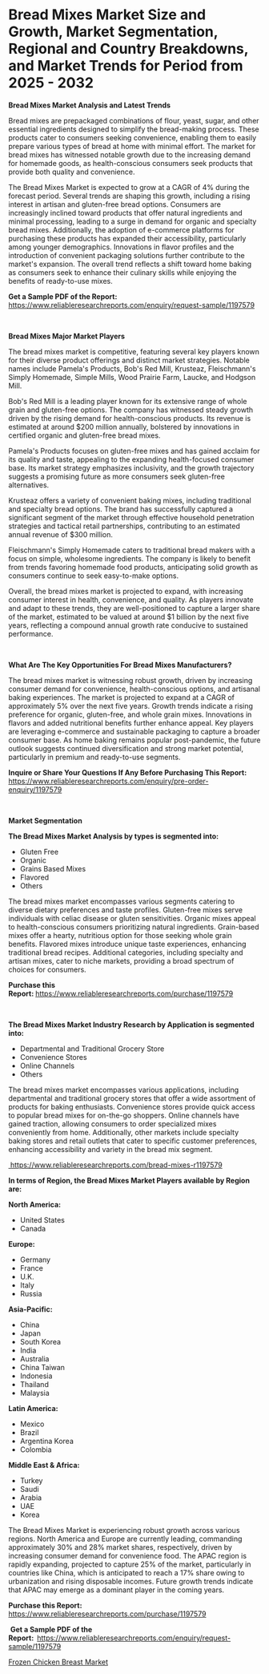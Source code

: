 <p><h1>Bread Mixes Market Size and Growth, Market Segmentation, Regional and Country Breakdowns, and Market Trends for Period from 2025 -  2032</h1></p><p><strong>Bread Mixes Market Analysis and Latest Trends</strong></p>
<p><p>Bread mixes are prepackaged combinations of flour, yeast, sugar, and other essential ingredients designed to simplify the bread-making process. These products cater to consumers seeking convenience, enabling them to easily prepare various types of bread at home with minimal effort. The market for bread mixes has witnessed notable growth due to the increasing demand for homemade goods, as health-conscious consumers seek products that provide both quality and convenience.</p><p>The Bread Mixes Market is expected to grow at a CAGR of 4% during the forecast period. Several trends are shaping this growth, including a rising interest in artisan and gluten-free bread options. Consumers are increasingly inclined toward products that offer natural ingredients and minimal processing, leading to a surge in demand for organic and specialty bread mixes. Additionally, the adoption of e-commerce platforms for purchasing these products has expanded their accessibility, particularly among younger demographics. Innovations in flavor profiles and the introduction of convenient packaging solutions further contribute to the market's expansion. The overall trend reflects a shift toward home baking as consumers seek to enhance their culinary skills while enjoying the benefits of ready-to-use mixes.</p></p>
<p><strong>Get a Sample PDF of the Report:&nbsp;</strong> <a href="https://www.reliableresearchreports.com/enquiry/request-sample/1197579?utm_campaign=2472&utm_medium=2&utm_source=Github&utm_content=ia&utm_term=14022025&utm_id=bread-mixes">https://www.reliableresearchreports.com/enquiry/request-sample/1197579</a></p>
<p>&nbsp;</p>
<p><strong>Bread Mixes Major Market Players</strong></p>
<p><p>The bread mixes market is competitive, featuring several key players known for their diverse product offerings and distinct market strategies. Notable names include Pamela's Products, Bob's Red Mill, Krusteaz, Fleischmann's Simply Homemade, Simple Mills, Wood Prairie Farm, Laucke, and Hodgson Mill.</p><p>Bob's Red Mill is a leading player known for its extensive range of whole grain and gluten-free options. The company has witnessed steady growth driven by the rising demand for health-conscious products. Its revenue is estimated at around $200 million annually, bolstered by innovations in certified organic and gluten-free bread mixes.</p><p>Pamela's Products focuses on gluten-free mixes and has gained acclaim for its quality and taste, appealing to the expanding health-focused consumer base. Its market strategy emphasizes inclusivity, and the growth trajectory suggests a promising future as more consumers seek gluten-free alternatives.</p><p>Krusteaz offers a variety of convenient baking mixes, including traditional and specialty bread options. The brand has successfully captured a significant segment of the market through effective household penetration strategies and tactical retail partnerships, contributing to an estimated annual revenue of $300 million.</p><p>Fleischmann's Simply Homemade caters to traditional bread makers with a focus on simple, wholesome ingredients. The company is likely to benefit from trends favoring homemade food products, anticipating solid growth as consumers continue to seek easy-to-make options.</p><p>Overall, the bread mixes market is projected to expand, with increasing consumer interest in health, convenience, and quality. As players innovate and adapt to these trends, they are well-positioned to capture a larger share of the market, estimated to be valued at around $1 billion by the next five years, reflecting a compound annual growth rate conducive to sustained performance.</p></p>
<p>&nbsp;</p>
<p><strong>What Are The Key Opportunities For Bread Mixes Manufacturers?</strong></p>
<p><p>The bread mixes market is witnessing robust growth, driven by increasing consumer demand for convenience, health-conscious options, and artisanal baking experiences. The market is projected to expand at a CAGR of approximately 5% over the next five years. Growth trends indicate a rising preference for organic, gluten-free, and whole grain mixes. Innovations in flavors and added nutritional benefits further enhance appeal. Key players are leveraging e-commerce and sustainable packaging to capture a broader consumer base. As home baking remains popular post-pandemic, the future outlook suggests continued diversification and strong market potential, particularly in premium and ready-to-use segments.</p></p>
<p><strong>Inquire or Share Your Questions If Any Before Purchasing This Report:</strong> <a href="https://www.reliableresearchreports.com/enquiry/pre-order-enquiry/1197579?utm_campaign=2472&utm_medium=2&utm_source=Github&utm_content=ia&utm_term=14022025&utm_id=bread-mixes">https://www.reliableresearchreports.com/enquiry/pre-order-enquiry/1197579</a></p>
<p>&nbsp;</p>
<p><strong>Market Segmentation</strong></p>
<p><strong>The Bread Mixes Market Analysis by types is segmented into:</strong></p>
<p><ul><li>Gluten Free</li><li>Organic</li><li>Grains Based Mixes</li><li>Flavored</li><li>Others</li></ul></p>
<p><p>The bread mixes market encompasses various segments catering to diverse dietary preferences and taste profiles. Gluten-free mixes serve individuals with celiac disease or gluten sensitivities. Organic mixes appeal to health-conscious consumers prioritizing natural ingredients. Grain-based mixes offer a hearty, nutritious option for those seeking whole grain benefits. Flavored mixes introduce unique taste experiences, enhancing traditional bread recipes. Additional categories, including specialty and artisan mixes, cater to niche markets, providing a broad spectrum of choices for consumers.</p></p>
<p><strong>Purchase this Report:&nbsp;</strong><a href="https://www.reliableresearchreports.com/purchase/1197579?utm_campaign=2472&utm_medium=2&utm_source=Github&utm_content=ia&utm_term=14022025&utm_id=bread-mixes">https://www.reliableresearchreports.com/purchase/1197579</a></p>
<p>&nbsp;</p>
<p><strong>The Bread Mixes Market Industry Research by Application is segmented into:</strong></p>
<p><ul><li>Departmental and Traditional Grocery Store</li><li>Convenience Stores</li><li>Online Channels</li><li>Others</li></ul></p>
<p><p>The bread mixes market encompasses various applications, including departmental and traditional grocery stores that offer a wide assortment of products for baking enthusiasts. Convenience stores provide quick access to popular bread mixes for on-the-go shoppers. Online channels have gained traction, allowing consumers to order specialized mixes conveniently from home. Additionally, other markets include specialty baking stores and retail outlets that cater to specific customer preferences, enhancing accessibility and variety in the bread mix segment.</p></p>
<p><a href="https://www.reliableresearchreports.com/bread-mixes-r1197579?utm_campaign=2472&utm_medium=2&utm_source=Github&utm_content=ia&utm_term=14022025&utm_id=bread-mixes">&nbsp;https://www.reliableresearchreports.com/bread-mixes-r1197579</a></p>
<p><strong>In terms of Region, the Bread Mixes Market Players available by Region are:</strong></p>
<p>
    <p> <strong> North America: </strong>
        <ul>
            <li>United States</li>
            <li>Canada</li>
        </ul>
        </p> 
    <p> <strong> Europe: </strong>
        <ul>
            <li>Germany</li>
            <li>France</li>
            <li>U.K.</li>
            <li>Italy</li>
            <li>Russia</li>
        </ul>
        </p> 
    <p> <strong> Asia-Pacific: </strong>
        <ul>
            <li>China</li>
            <li>Japan</li>
            <li>South Korea</li>
            <li>India</li>
            <li>Australia</li>
            <li>China Taiwan</li>
            <li>Indonesia</li>
            <li>Thailand</li>
            <li>Malaysia</li>
        </ul>
        </p> 
    <p> <strong> Latin America: </strong>
        <ul>
            <li>Mexico</li>
            <li>Brazil</li>
            <li>Argentina Korea</li>
            <li>Colombia</li>
        </ul>
        </p> 
    <p> <strong> Middle East & Africa: </strong>
        <ul>
            <li>Turkey</li>
            <li>Saudi</li>
            <li>Arabia</li>
            <li>UAE</li>
            <li>Korea</li>
        </ul>
    </p>
    </p>
<p><p>The Bread Mixes Market is experiencing robust growth across various regions. North America and Europe are currently leading, commanding approximately 30% and 28% market shares, respectively, driven by increasing consumer demand for convenience food. The APAC region is rapidly expanding, projected to capture 25% of the market, particularly in countries like China, which is anticipated to reach a 17% share owing to urbanization and rising disposable incomes. Future growth trends indicate that APAC may emerge as a dominant player in the coming years.</p></p>
<p><strong>Purchase this Report: </strong><a href="https://www.reliableresearchreports.com/purchase/1197579?utm_campaign=2472&utm_medium=2&utm_source=Github&utm_content=ia&utm_term=14022025&utm_id=bread-mixes">https://www.reliableresearchreports.com/purchase/1197579</a></p>
<p>&nbsp;<strong>Get a Sample PDF of the Report:&nbsp;&nbsp;</strong><a href="https://www.reliableresearchreports.com/enquiry/request-sample/1197579?utm_campaign=2472&utm_medium=2&utm_source=Github&utm_content=ia&utm_term=14022025&utm_id=bread-mixes">https://www.reliableresearchreports.com/enquiry/request-sample/1197579</a></p>
<p><strong></strong></p>
<p><p><a href="https://github.com/bholdsfofie/Market-Research-Report-List-1/blob/main/frozen-chicken-breast-market.md?utm_campaign=2472&utm_medium=2&utm_source=Github&utm_content=ia&utm_term=14022025&utm_id=bread-mixes">Frozen Chicken Breast Market</a></p></p>
